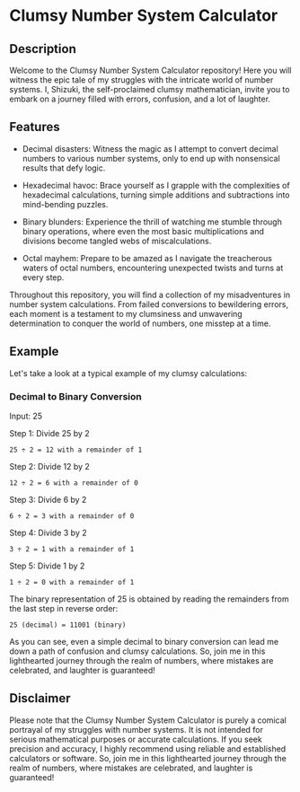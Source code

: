 # Clumsy Number System Calculator

## Description
Welcome to the Clumsy Number System Calculator repository! Here you will witness the epic tale of my struggles with the intricate world of number systems. I, Shizuki, the self-proclaimed clumsy mathematician, invite you to embark on a journey filled with errors, confusion, and a lot of laughter.

## Features
 
- Decimal disasters: Witness the magic as I attempt to convert decimal numbers to various number systems, only to end up with nonsensical results that defy logic.

- Hexadecimal havoc: Brace yourself as I grapple with the complexities of hexadecimal calculations, turning simple additions and subtractions into mind-bending puzzles.

- Binary blunders: Experience the thrill of watching me stumble through binary operations, where even the most basic multiplications and divisions become tangled webs of miscalculations.

- Octal mayhem: Prepare to be amazed as I navigate the treacherous waters of octal numbers, encountering unexpected twists and turns at every step.

Throughout this repository, you will find a collection of my misadventures in number system calculations. From failed conversions to bewildering errors, each moment is a testament to my clumsiness and unwavering determination to conquer the world of numbers, one misstep at a time.

## Example
Let's take a look at a typical example of my clumsy calculations:

### Decimal to Binary Conversion

Input: 25

Step 1: Divide 25 by 2
```plaintext
25 ÷ 2 = 12 with a remainder of 1
``` 
Step 2: Divide 12 by 2
```plaintext
12 ÷ 2 = 6 with a remainder of 0
```
Step 3: Divide 6 by 2
```plaintext
6 ÷ 2 = 3 with a remainder of 0
```
Step 4: Divide 3 by 2
```plaintext
3 ÷ 2 = 1 with a remainder of 1
```
Step 5: Divide 1 by 2
```plaintext
1 ÷ 2 = 0 with a remainder of 1
```
The binary representation of 25 is obtained by reading the remainders from the last step in reverse order:
```plaintext
25 (decimal) = 11001 (binary)
```
As you can see, even a simple decimal to binary conversion can lead me down a path of confusion and clumsy calculations. So, join me in this lighthearted journey through the realm of numbers, where mistakes are celebrated, and laughter is guaranteed!


## Disclaimer

Please note that the Clumsy Number System Calculator is purely a comical portrayal of my struggles with number systems. It is not intended for serious mathematical purposes or accurate calculations. If you seek precision and accuracy, I highly recommend using reliable and established calculators or software. So, join me in this lighthearted journey through the realm of numbers, where mistakes are celebrated, and laughter is guaranteed!
